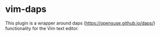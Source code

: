 # vim-daps

This plugin is a wrapper around daps (https://opensuse.github.io/daps/) functionality for the Vim text editor.

